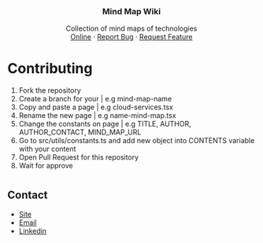 
  
<br />
  <h3 align="center">Mind Map Wiki</h3>

  <p align="center">
    Collection of mind maps of technologies
    <br />
   <a href="https://cloud.mindmap.wiki">Online</a> 
    ·
    <a href="https://github.com/oismaelash/mindmap-wiki-nextjs-ts-frontend/issues">Report Bug</a>
    ·
    <a href="https://github.com/oismaelash/mindmap-wiki-nextjs-ts-frontend/issues">Request Feature</a>
  </p>
</p>

# Contributing

1. Fork the repository
2. Create a branch for your | e.g mind-map-name
3. Copy and paste a page | e.g cloud-services.tsx
4. Rename the new page | e.g name-mind-map.tsx
5. Change the constants on page | e.g TITLE, AUTHOR, AUTHOR_CONTACT, MIND_MAP_URL
6. Go to src/utils/constants.ts and add new object into CONTENTS variable with your content
7. Open Pull Request for this repository
8. Wait for approve

# 

## Contact
- [Site](https://www.ismaelnascimento.com)
- [Email](mailto:contato@ismaelnascimento.com)
- [Linkedin ](https://www.linkedin.com/in/oismaelash)
